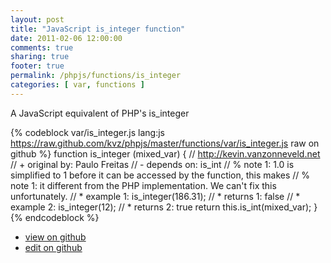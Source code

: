 ```yaml
---
layout: post
title: "JavaScript is_integer function"
date: 2011-02-06 12:00:00
comments: true
sharing: true
footer: true
permalink: /phpjs/functions/is_integer
categories: [ var, functions ]
---
```

A JavaScript equivalent of PHP's is_integer
<!-- more -->
{% codeblock var/is_integer.js lang:js https://raw.github.com/kvz/phpjs/master/functions/var/is_integer.js raw on github %}
function is_integer (mixed_var) {
    // http://kevin.vanzonneveld.net
    // +   original by: Paulo Freitas
    //  -   depends on: is_int
    // %        note 1: 1.0 is simplified to 1 before it can be accessed by the function, this makes
    // %        note 1: it different from the PHP implementation. We can't fix this unfortunately.
    // *     example 1: is_integer(186.31);
    // *     returns 1: false
    // *     example 2: is_integer(12);
    // *     returns 2: true
    return this.is_int(mixed_var);
}
{% endcodeblock %}
<ul>
 <li><a href="https://github.com/kvz/phpjs/blob/master/functions/var/is_integer.js">view on github</a></li>
 <li><a href="https://github.com/kvz/phpjs/edit/master/functions/var/is_integer.js">edit on github</a></li>
</ul>
